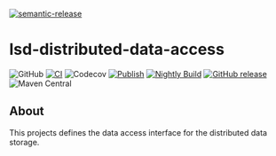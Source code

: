 [![semantic-release](https://img.shields.io/badge/semantic-release-e10079.svg?logo=semantic-release)](https://github.com/semantic-release/semantic-release)

# lsd-distributed-data-access
![GitHub](https://img.shields.io/github/license/lsd-consulting/lsd-distributed-data-access)
[![CI](https://github.com/lsd-consulting/lsd-distributed-data-access/actions/workflows/ci.yml/badge.svg)](https://github.com/lsd-consulting/lsd-distributed-data-access/actions/workflows/ci.yml)
![Codecov](https://img.shields.io/codecov/c/github/lsd-consulting/lsd-distributed-data-access)
[![Publish](https://github.com/lsd-consulting/lsd-distributed-data-access/actions/workflows/publish.yml/badge.svg)](https://github.com/lsd-consulting/lsd-distributed-data-access/actions/workflows/publish.yml)
[![Nightly Build](https://github.com/lsd-consulting/lsd-distributed-data-access/actions/workflows/nightly.yml/badge.svg)](https://github.com/lsd-consulting/lsd-distributed-data-access/actions/workflows/nightly.yml)
[![GitHub release](https://img.shields.io/github/release/lsd-consulting/lsd-distributed-data-access)](https://github.com/lsd-consulting/lsd-distributed-data-access/releases)
![Maven Central](https://img.shields.io/maven-central/v/io.github.lsd-consulting/lsd-distributed-data-access)

## About
This projects defines the data access interface for the distributed data storage.

